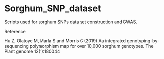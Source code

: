 # Sorghum_SNP_dataset
Scripts used for sorghum SNPs data set construction and GWAS.

Reference

Hu Z, Olatoye M, Marla S and Morris G (2019) Aa integrated genotyping-by-sequencing polymorphism map for over 10,000 sorghum genotypes. The Plant genome 12(1):180044
